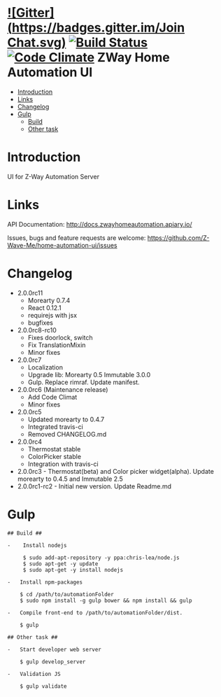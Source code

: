 [![Gitter](https://badges.gitter.im/Join Chat.svg)](https://gitter.im/Z-Wave-Me/home-automation?utm_source=badge&utm_medium=badge&utm_campaign=pr-badge&utm_content=badge)
[![Build Status](https://travis-ci.org/Z-Wave-Me/home-automation-ui.svg?branch=master)](https://travis-ci.org/Z-Wave-Me/home-automation-ui)
[![Code Climate](https://codeclimate.com/github/Z-Wave-Me/home-automation-ui/badges/gpa.svg)](https://codeclimate.com/github/Z-Wave-Me/home-automation-ui)
ZWay Home Automation UI
=============

* [Introduction](#introduction)
* [Links](#links)
* [Changelog](#changelog)
* [Gulp](#gulp)
    * [Build](##build)
    * [Other task](##other-task)
    
# Introduction #
UI for Z-Way Automation Server

# Links #

API Documentation: http://docs.zwayhomeautomation.apiary.io/

Issues, bugs and feature requests are welcome: https://github.com/Z-Wave-Me/home-automation-ui/issues

# Changelog #
* 2.0.0rc11
    - Morearty 0.7.4
    - React 0.12.1
    - requirejs with jsx
    - bugfixes
* 2.0.0rc8-rc10
    - Fixes doorlock, switch
    - Fix TranslationMixin
    - Minor fixes
* 2.0.0rc7
    - Localization
    - Upgrade lib:
        Morearty 0.5
        Immutable 3.0.0
    - Gulp. Replace rimraf. Update manifest.
* 2.0.0rc6 (Maintenance release)
    - Add Code Climat
    - Minor fixes
* 2.0.0rc5
    - Updated morearty to 0.4.7
    - Integrated travis-ci
    - Removed CHANGELOG.md
* 2.0.0rc4
    - Thermostat stable
    - ColorPicker stable
    - Integration with travis-ci
* 2.0.0rc3 - Thermostat(beta) and Color picker widget(alpha). Update morearty to 0.4.5 and Immutable 2.5
* 2.0.0rc1-rc2 - Initial new version. Update Readme.md

# Gulp #
    ## Build ##
    
    -    Install nodejs
    
         $ sudo add-apt-repository -y ppa:chris-lea/node.js
         $ sudo apt-get -y update
         $ sudo apt-get -y install nodejs

    -   Install npm-packages

        $ cd /path/to/automationFolder
        $ sudo npm install -g gulp bower && npm install && gulp

    -   Compile front-end to /path/to/automationFolder/dist.

        $ gulp

    ## Other task ##

    -   Start developer web server
    
        $ gulp develop_server
    
    -   Validation JS
    
        $ gulp validate
